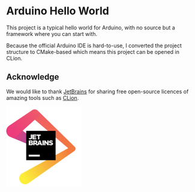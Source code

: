 Arduino Hello World
====================
This project is a typical hello world for Arduino, 
with no source but a framework where you can start with.

Because the official Arduino IDE is hard-to-use, I converted the project
structure to CMake-based which means this project can be opened in CLion.

## Acknowledge

We would like to thank [JetBrains](https://www.jetbrains.com/?from=mozart++) for sharing free
open-source licences of amazing tools such as [CLion](https://www.jetbrains.com/clion/?from=mozart++).

[<img src="logo/jetbrains.png" width="200"/>](https://www.jetbrains.com/?from=mozart++)
